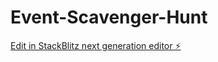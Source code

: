 # Event-Scavenger-Hunt

[Edit in StackBlitz next generation editor ⚡️](https://stackblitz.com/~/github.com/Sherlenbon/Event-Scavenger-Hunt)